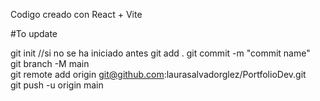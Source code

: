 
Codigo creado con React + Vite




#To update

git init  //si no se ha iniciado antes
git add .
git commit -m "commit name"  
git branch -M main  
git remote add origin git@github.com:laurasalvadorglez/PortfolioDev.git  
git push -u origin main  
